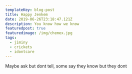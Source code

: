 ```yaml
---
templateKey: blog-post
title: Happy Jenkem
date: 2019-06-26T23:18:47.121Z
description: You know how we know
featuredpost: true
featuredimage: /img/chemex.jpg
tags:
  - jiminy
  - crickets
  - idontcare
---
```

Maybe ask but dont tell, some say they know but they dont
